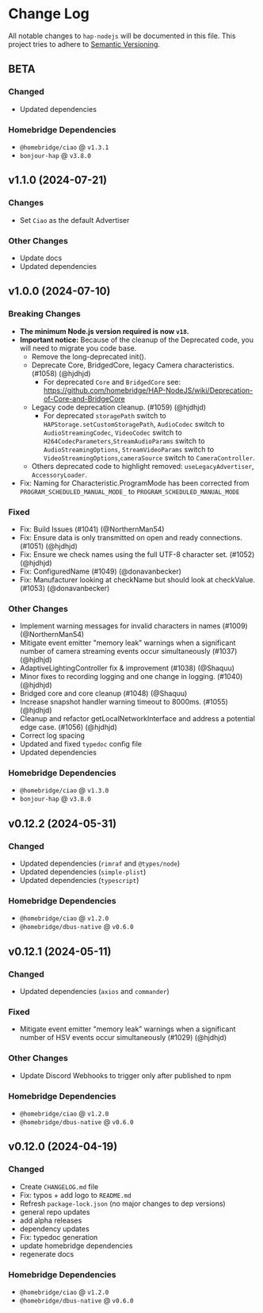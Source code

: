 # Change Log

All notable changes to `hap-nodejs` will be documented in this file. This project tries to adhere to [Semantic Versioning](http://semver.org/).

## BETA

### Changed

- Updated dependencies

### Homebridge Dependencies

- `@homebridge/ciao` @ `v1.3.1`
- `bonjour-hap` @ `v3.8.0`

## v1.1.0 (2024-07-21)

### Changes

- Set `Ciao` as the default Advertiser

### Other Changes

- Update docs
- Updated dependencies

## v1.0.0 (2024-07-10)

### Breaking Changes

- **The minimum Node.js version required is now `v18`.**
- **Important notice:** Because of the cleanup of the Deprecated code, you will need to migrate you code base.
    - Remove the long-deprecated init().
    - Deprecate Core, BridgedCore, legacy Camera characteristics. (#1058) (@hjdhjd)
        - For deprecated `Core` and `BridgedCore` see: https://github.com/homebridge/HAP-NodeJS/wiki/Deprecation-of-Core-and-BridgeCore
    - Legacy code deprecation cleanup. (#1059) (@hjdhjd)
        - For deprecated `storagePath` switch to `HAPStorage.setCustomStoragePath`, `AudioCodec` switch to `AudioStreamingCodec`, `VideoCodec` switch to `H264CodecParameters`,`StreamAudioParams` switch to `AudioStreamingOptions`, `StreamVideoParams` switch to `VideoStreamingOptions`,`cameraSource` switch to `CameraController`.
    - Others deprecated code to highlight removed: `useLegacyAdvertiser`, `AccessoryLoader`.
- Fix: Naming for Characteristic.ProgramMode has been corrected from `PROGRAM_SCHEDULED_MANUAL_MODE_` to `PROGRAM_SCHEDULED_MANUAL_MODE`

### Fixed

- Fix: Build Issues (#1041) (@NorthernMan54)
- Fix: Ensure data is only transmitted on open and ready connections. (#1051) (@hjdhjd)
- Fix: Ensure we check names using the full UTF-8 character set. (#1052) (@hjdhjd)
- Fix: ConfiguredName (#1049) (@donavanbecker)
- Fix: Manufacturer looking at checkName but should look at checkValue. (#1053) (@donavanbecker)

### Other Changes

- Implement warning messages for invalid characters in names (#1009) (@NorthernMan54)
- Mitigate event emitter "memory leak" warnings when a significant number of camera streaming events occur simultaneously (#1037) (@hjdhjd)
- AdaptiveLightingController fix & improvement (#1038) (@Shaquu)
- Minor fixes to recording logging and one change in logging. (#1040) (@hjdhjd)
- Bridged core and core cleanup (#1048) (@Shaquu)
- Increase snapshot handler warning timeout to 8000ms. (#1055) (@hjdhjd)
- Cleanup and refactor getLocalNetworkInterface and address a potential edge case. (#1056) (@hjdhjd)
- Correct log spacing
- Updated and fixed `typedoc` config file
- Updated dependencies

### Homebridge Dependencies

- `@homebridge/ciao` @ `v1.3.0`
- `bonjour-hap` @ `v3.8.0`

## v0.12.2 (2024-05-31)

### Changed

- Updated dependencies (`rimraf` and `@types/node`)
- Updated dependencies (`simple-plist`)
- Updated dependencies (`typescript`)

### Homebridge Dependencies

- `@homebridge/ciao` @ `v1.2.0`
- `@homebridge/dbus-native` @ `v0.6.0`

## v0.12.1 (2024-05-11)

### Changed

- Updated dependencies (`axios` and `commander`)

### Fixed

- Mitigate event emitter "memory leak" warnings when a significant number of HSV events occur simultaneously (#1029) (@hjdhjd)

### Other Changes

- Update Discord Webhooks to trigger only after published to npm

### Homebridge Dependencies

- `@homebridge/ciao` @ `v1.2.0`
- `@homebridge/dbus-native` @ `v0.6.0`

## v0.12.0 (2024-04-19)

### Changed

- Create `CHANGELOG.md` file
- Fix: typos + add logo to `README.md`
- Refresh `package-lock.json` (no major changes to dep versions)
- general repo updates
- add alpha releases
- dependency updates
- Fix: typedoc generation
- update homebridge dependencies
- regenerate docs

### Homebridge Dependencies

- `@homebridge/ciao` @ `v1.2.0`
- `@homebridge/dbus-native` @ `v0.6.0`

